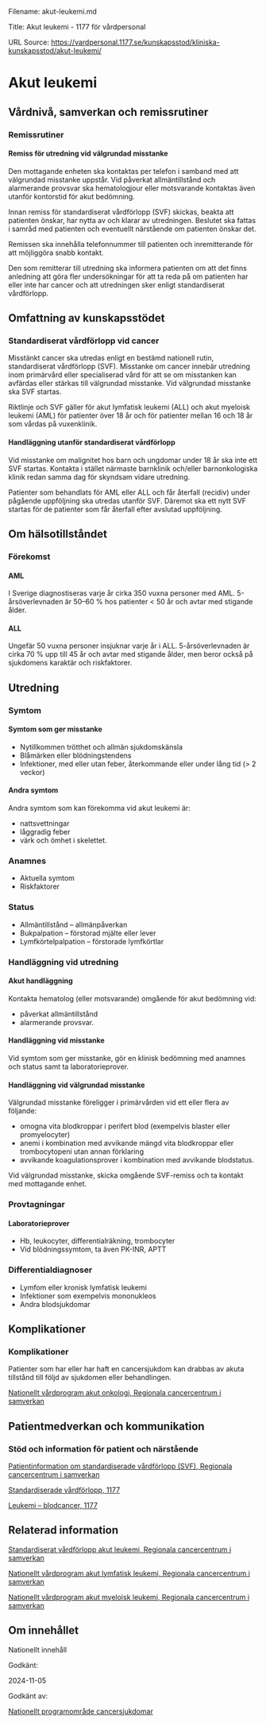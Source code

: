 Filename: akut-leukemi.md

Title: Akut leukemi - 1177 för vårdpersonal

URL Source: https://vardpersonal.1177.se/kunskapsstod/kliniska-kunskapsstod/akut-leukemi/

Akut leukemi
============

Vårdnivå, samverkan och remissrutiner
-------------------------------------

### Remissrutiner

#### Remiss för utredning vid välgrundad misstanke

Den mottagande enheten ska kontaktas per telefon i samband med att välgrundad misstanke uppstår. Vid påverkat allmäntillstånd och alarmerande provsvar ska hematologjour eller motsvarande kontaktas även utanför kontorstid för akut bedömning.

Innan remiss för standardiserat vårdförlopp (SVF) skickas, beakta att patienten önskar, har nytta av och klarar av utredningen. Beslutet ska fattas i samråd med patienten och eventuellt närstående om patienten önskar det.

Remissen ska innehålla telefonnummer till patienten och inremitterande för att möjliggöra snabb kontakt.

Den som remitterar till utredning ska informera patienten om att det finns anledning att göra fler undersökningar för att ta reda på om patienten har eller inte har cancer och att utredningen sker enligt standardiserat vårdförlopp.

Omfattning av kunskapsstödet
----------------------------

### Standardiserat vårdförlopp vid cancer

Misstänkt cancer ska utredas enligt en bestämd nationell rutin, standardiserat vårdförlopp (SVF). Misstanke om cancer innebär utredning inom primärvård eller specialiserad vård för att se om misstanken kan avfärdas eller stärkas till välgrundad misstanke. Vid välgrundad misstanke ska SVF startas.

Riktlinje och SVF gäller för akut lymfatisk leukemi (ALL) och akut myeloisk leukemi (AML) för patienter över 18 år och för patienter mellan 16 och 18 år som vårdas på vuxenklinik.

#### Handläggning utanför standardiserat vårdförlopp

Vid misstanke om malignitet hos barn och ungdomar under 18 år ska inte ett SVF startas. Kontakta i stället närmaste barnklinik och/eller barnonkologiska klinik redan samma dag för skyndsam vidare utredning.

Patienter som behandlats för AML eller ALL och får återfall (recidiv) under pågående uppföljning ska utredas utanför SVF. Däremot ska ett nytt SVF startas för de patienter som får återfall efter avslutad uppföljning.

Om hälsotillståndet
-------------------

### Förekomst

#### AML

I Sverige diagnostiseras varje år cirka 350 vuxna personer med AML. 5-årsöverlevnaden är 50–60 % hos patienter < 50 år och avtar med stigande ålder.

#### ALL

Ungefär 50 vuxna personer insjuknar varje år i ALL. 5-årsöverlevnaden är cirka 70 % upp till 45 år och avtar med stigande ålder, men beror också på sjukdomens karaktär och riskfaktorer.

Utredning
---------

### Symtom

#### Symtom som ger misstanke

*   Nytillkommen trötthet och allmän sjukdomskänsla
*   Blåmärken eller blödningstendens
*   Infektioner, med eller utan feber, återkommande eller under lång tid (\> 2 veckor)

#### Andra symtom

Andra symtom som kan förekomma vid akut leukemi är:

*   nattsvettningar
*   låggradig feber
*   värk och ömhet i skelettet.

### Anamnes

*   Aktuella symtom
*   Riskfaktorer

### Status

*   Allmäntillstånd – allmänpåverkan
*   Bukpalpation – förstorad mjälte eller lever
*   Lymfkörtelpalpation – förstorade lymfkörtlar

### Handläggning vid utredning

#### Akut handläggning

Kontakta hematolog (eller motsvarande) omgående för akut bedömning vid:

*   påverkat allmäntillstånd
*   alarmerande provsvar.

#### Handläggning vid misstanke

Vid symtom som ger misstanke, gör en klinisk bedömning med anamnes och status samt ta laboratorieprover.

#### Handläggning vid välgrundad misstanke

Välgrundad misstanke föreligger i primärvården vid ett eller flera av följande:

*   omogna vita blodkroppar i perifert blod (exempelvis blaster eller promyelocyter)
*   anemi i kombination med avvikande mängd vita blodkroppar eller trombocytopeni utan annan förklaring
*   avvikande koagulationsprover i kombination med avvikande blodstatus.

Vid välgrundad misstanke, skicka omgående SVF-remiss och ta kontakt med mottagande enhet.

### Provtagningar

#### Laboratorieprover

*   Hb, leukocyter, differentialräkning, trombocyter
*   Vid blödningssymtom, ta även PK-INR, APTT

### Differentialdiagnoser

*   Lymfom eller kronisk lymfatisk leukemi
*   Infektioner som exempelvis mononukleos
*   Andra blodsjukdomar

Komplikationer
--------------

### Komplikationer

Patienter som har eller har haft en cancersjukdom kan drabbas av akuta tillstånd till följd av sjukdomen eller behandlingen.

[Nationellt vårdprogram akut onkologi, Regionala cancercentrum i samverkan](https://cancercentrum.se/samverkan/cancerdiagnoser/overgripande-kunskapsstod/nationellt-vardprogram-akut-onkologi/)

Patientmedverkan och kommunikation
----------------------------------

### Stöd och information för patient och närstående

[Patientinformation om standardiserade vårdförlopp (SVF), Regionala cancercentrum i samverkan](https://cancercentrum.se/samverkan/vara-uppdrag/kunskapsstyrning/vardforlopp/patientinformation/)

[Standardiserade vårdförlopp, 1177](https://www.1177.se/Stockholm/sa-fungerar-varden/lagar-och-bestammelser/att-fa-vard-enligt-ett-vardforlopp/)

[Leukemi – blodcancer, 1177](https://www.1177.se/sjukdomar--besvar/cancer/cancerformer/leukemi--blodcancer/)

Relaterad information
---------------------

[Standardiserat vårdförlopp akut leukemi, Regionala cancercentrum i samverkan](https://kunskapsbanken.cancercentrum.se/diagnoser/akut-leukemi/vardforlopp/)

[Nationellt vårdprogram akut lymfatisk leukemi, Regionala cancercentrum i samverkan](https://kunskapsbanken.cancercentrum.se/diagnoser/akut-lymfatisk-leukemi-all/vardprogram/)

[Nationellt vårdprogram akut myeloisk leukemi, Regionala cancercentrum i samverkan](https://kunskapsbanken.cancercentrum.se/diagnoser/aml/vardprogram/)

Om innehållet
-------------

Nationellt innehåll

Godkänt:

2024-11-05

Godkänt av:

[Nationellt programområde cancersjukdomar](https://kunskapsstyrningvard.se/kunskapsstyrningvard/programomradenochsamverkansgrupper/nationellaprogramomraden/npocancersjukdomar.56426.html)
